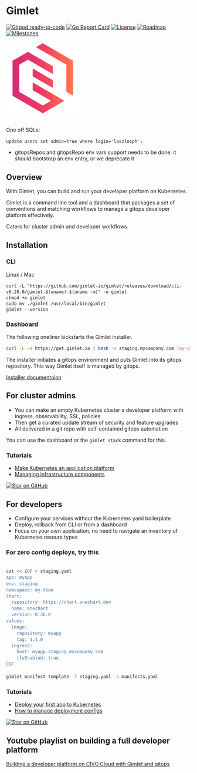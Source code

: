 # Gimlet

[![Gitpod ready-to-code](https://img.shields.io/badge/Gitpod-ready--to--code-blue?logo=gitpod)](https://gitpod.io/#https://github.com/gimlet-io/gimlet-cli)
[![Go Report Card](https://goreportcard.com/badge/github.com/gimlet-io/gimlet-cli)](https://goreportcard.com/report/github.com/gimlet-io/gimlet-cli)
[![License](https://img.shields.io/badge/License-Apache%202.0-blue.svg)](https://opensource.org/licenses/Apache-2.0)
[![Roadmap](https://img.shields.io/badge/roadmap-gimlet-blue)](https://github.com/orgs/gimlet-io/projects/1/views/2)
[![Milestones](https://img.shields.io/badge/milestones-gimlet-blue)](https://github.com/gimlet-io/gimlet/milestones)

<picture>
  <source media="(prefers-color-scheme: dark)" srcset="https://github.com/gimlet-io/gimlet-documentation/blob/main/public/logo-dark.svg">
  <img alt="Gimlet" src="https://github.com/gimlet-io/gimlet-documentation/blob/main/public/logo.svg" width="200">
</picture>


##

One off SQLs:

```
update users set admin=true where login='laszlocph';
```

- gitopsRepos and gitopsRepo env vars support needs to be done: it should bootstrap an env entry, or we deprecate it

##

## Overview

With Gimlet, you can build and run your developer platform on Kubernetes.

Gimlet is a command line tool and a dashboard that packages a set of conventions and matching workflows to manage a gitops developer platform effectively.

Caters for cluster admin and developer workflows.

## Installation

### CLI
Linux / Mac

```console
curl -L "https://github.com/gimlet-io/gimlet/releases/download/cli-v0.20.0/gimlet-$(uname)-$(uname -m)" -o gimlet
chmod +x gimlet
sudo mv ./gimlet /usr/local/bin/gimlet
gimlet --version
```

### Dashboard

The following oneliner kickstarts the Gimlet installer.

```bash
curl -L -s https://get.gimlet.io | bash -s staging.mycompany.com [my-github-org]
```

The installer initiates a gitops environment and puts Gimlet into its gitops repository. This way Gimlet itself is managed by gitops.

[Installer documentaion](https://gimlet.io/docs/installation)

## For cluster admins
- You can make an empty Kubernetes cluster a developer platform with ingress, observability, SSL, policies
- Then get a curated update stream of security and feature upgrades
- All delivered in a git repo with self-contained gitops automation

You can use the dashboard or the `gimlet stack` command for this.

### Tutorials
- [Make Kubernetes an application platform](https://gimlet.io/docs/make-kubernetes-an-application-platform)
- [Managing infrastructure components](https://gimlet.io/docs/managing-infrastructure-components)

[![Star on GitHub](https://img.shields.io/github/stars/gimlet-io/gimlet.svg?style=social)](https://github.com/gimlet-io/gimlet/stargazers)

## For developers
- Configure your services without the Kubernetes yaml boilerplate
- Deploy, rollback from CLI or from a dashboard
- Focus on your own application, no need to navigate an inventory of Kubernetes resoure types


### For zero config deploys, try this

```bash

cat << EOF > staging.yaml
app: myapp
env: staging
namespace: my-team
chart:
  repository: https://chart.onechart.dev
  name: onechart
  version: 0.36.0
values:
  image:
    repository: myapp
    tag: 1.1.0
  ingress:
    host: myapp.staging.mycompany.com
    tlsEnabled: true
EOF

gimlet manifest template -f staging.yaml -o manifests.yaml
```

### Tutorials

- [Deploy your first app to Kubernetes](https://gimlet.io/docs/deploy-your-first-app-to-kubernetes)
- [How to manage deployment configs](https://gimlet.io/docs/how-to-manage-deployment-configs)

[![Star on GitHub](https://img.shields.io/github/stars/gimlet-io/gimlet.svg?style=social)](https://github.com/gimlet-io/gimlet/stargazers)

## Youtube playlist on building a full developer platform

[Building a developer platform on CIVO Cloud with Gimlet and gitops](https://youtube.com/playlist?list=PLjJkiSWPwuPJeIEOn5BWMFdxSSpiQPQ4P)

